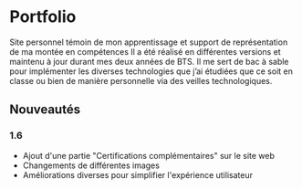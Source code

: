 # Portfolio
Site personnel témoin de mon apprentissage et support de représentation de ma montée en compétences
Il a été réalisé en différentes versions et maintenu à jour durant mes deux années de BTS. 
Il me sert de bac à sable pour implémenter les diverses technologies que j’ai étudiées que ce soit en classe ou bien de manière personnelle via des veilles technologiques.

## Nouveautés
### 1.6
- Ajout d'une partie "Certifications complémentaires" sur le site web
- Changements de différentes images
- Améliorations diverses pour simplifier l'expérience utilisateur
